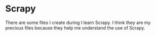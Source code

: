 # Scrapy
There are some files I create during I learn Scrapy. I think they are my precious files because they help me understand the use of Scrapy.
